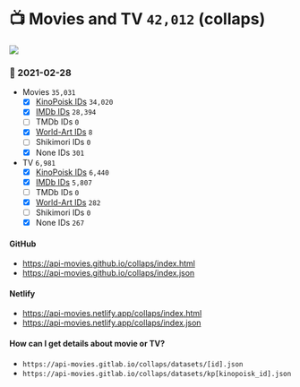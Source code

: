 # :tv: Movies and TV `42,012` (collaps)

<a href="https://API-Movies.github.io"><img src="https://API-Movies.github.io/banner.png?cache"></a>

### :date: 2021-02-28
- Movies `35,031`
  - [x] <a href="https://API-Movies.github.io/collaps/movie_kinopoisk_ids.json">KinoPoisk IDs</a> `34,020`
  - [x] <a href="https://API-Movies.github.io/collaps/movie_imdb_ids.json">IMDb IDs</a> `28,394`
  - [ ] TMDb IDs `0`
  - [x] <a href="https://API-Movies.github.io/collaps/movie_world_art_ids.json">World-Art IDs</a> `8`
  - [ ] Shikimori IDs `0`
  - [x] None IDs `301`
- TV `6,981`
  - [x] <a href="https://API-Movies.github.io/collaps/tv_kinopoisk_ids.json">KinoPoisk IDs</a> `6,440`
  - [x] <a href="https://API-Movies.github.io/collaps/tv_imdb_ids.json">IMDb IDs</a> `5,807`
  - [ ] TMDb IDs `0`
  - [x] <a href="https://API-Movies.github.io/collaps/tv_world_art_ids.json">World-Art IDs</a> `282`
  - [ ] Shikimori IDs `0`
  - [x] None IDs `267`
#### GitHub
- <a href='https://api-movies.github.io/collaps/index.html'>https://api-movies.github.io/collaps/index.html</a>
- <a href='https://api-movies.github.io/collaps/index.json'>https://api-movies.github.io/collaps/index.json</a>
#### Netlify
- <a href='https://api-movies.netlify.app/collaps/index.html'>https://api-movies.netlify.app/collaps/index.html</a>
- <a href='https://api-movies.netlify.app/collaps/index.json'>https://api-movies.netlify.app/collaps/index.json</a>
#### How can I get details about movie or TV?
- `https://api-movies.gitlab.io/collaps/datasets/[id].json`
- `https://api-movies.gitlab.io/collaps/datasets/kp[kinopoisk_id].json`
